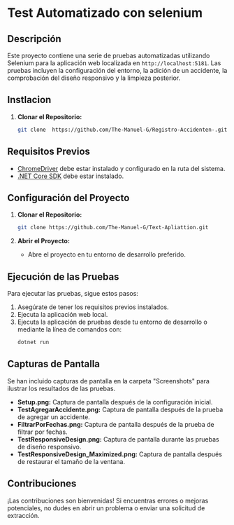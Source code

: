 # Test Automatizado con selenium 

## Descripción

Este proyecto contiene una serie de pruebas automatizadas utilizando Selenium para la aplicación web localizada en `http://localhost:5181`. Las pruebas incluyen la configuración del entorno, la adición de un accidente, la comprobación del diseño responsivo y la limpieza posterior.

 
## Instlacion 

1. **Clonar el Repositorio:**
    ```bash
    git clone  https://github.com/The-Manuel-G/Registro-Accidenten-.git
    ```


## Requisitos Previos

- [ChromeDriver](https://sites.google.com/chromium.org/driver/) debe estar instalado y configurado en la ruta del sistema.
- [.NET Core SDK](https://dotnet.microsoft.com/download) debe estar instalado.

## Configuración del Proyecto

1. **Clonar el Repositorio:**
    ```bash
    git clone https://github.com/The-Manuel-G/Text-Apliattion.git
    ```

2. **Abrir el Proyecto:**
    - Abre el proyecto en tu entorno de desarrollo preferido.

## Ejecución de las Pruebas

Para ejecutar las pruebas, sigue estos pasos:

1. Asegúrate de tener los requisitos previos instalados.
2. Ejecuta la aplicación web local.
3. Ejecuta la aplicación de pruebas desde tu entorno de desarrollo o mediante la línea de comandos con:
    ```bash
    dotnet run
    ```

## Capturas de Pantalla

Se han incluido capturas de pantalla en la carpeta "Screenshots" para ilustrar los resultados de las pruebas.

- **Setup.png:** Captura de pantalla después de la configuración inicial.
- **TestAgregarAccidente.png:** Captura de pantalla después de la prueba de agregar un accidente.
- **FiltrarPorFechas.png:** Captura de pantalla después de la prueba de filtrar por fechas.
- **TestResponsiveDesign.png:** Captura de pantalla durante las pruebas de diseño responsivo.
- **TestResponsiveDesign_Maximized.png:** Captura de pantalla después de restaurar el tamaño de la ventana.

## Contribuciones

¡Las contribuciones son bienvenidas! Si encuentras errores o mejoras potenciales, no dudes en abrir un problema o enviar una solicitud de extracción.




